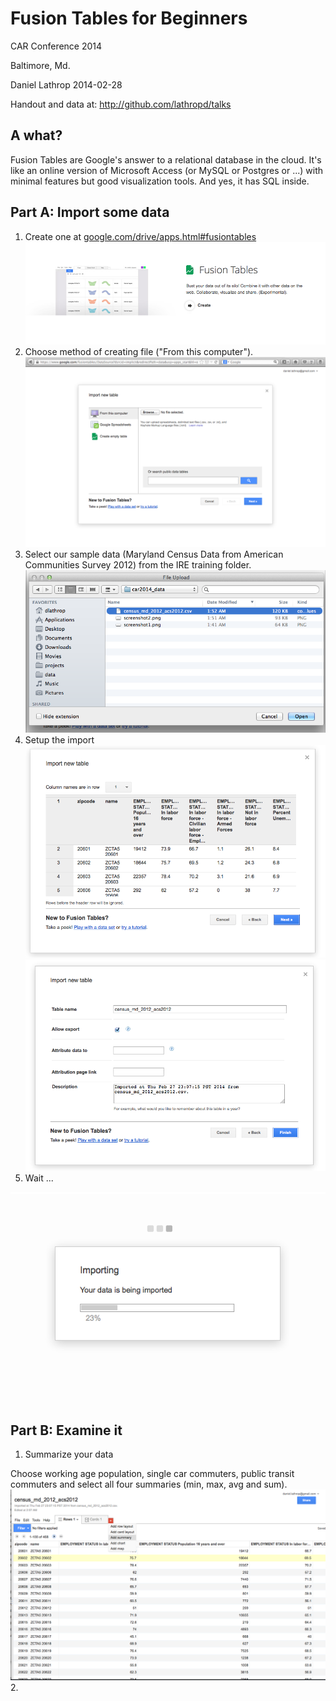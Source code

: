 Fusion Tables for Beginners
=====
CAR Conference 2014 

Baltimore, Md.

Daniel Lathrop
2014-02-28

Handout and data at: http://github.com/lathropd/talks

A what?
-----------------
Fusion Tables are Google's answer to a relational database in the cloud. It's like an online version of Microsoft Access (or MySQL or Postgres or ...) with minimal features but good visualization tools. And yes, it has SQL inside.


Part A: Import some data
-----------------
1. Create one at [google.com/drive/apps.html#fusiontables](http://www.google.com/drive/apps.html#fusiontables)
![Fusion Tables is part of Google Drive](car2014_data/screenshot1.png)
2. Choose method of creating file ("From this computer").
![select choose a file](car2014_data/screenshot2.png)
3. Select our sample data (Maryland Census Data from American Communities Survey 2012) from the IRE training folder.
![choose the 2012 census data](car2014_data/screenshot3.png)
4. Setup the import
![pull it in](car2014_data/screenshot4.png)
![say ok](car2014_data/screenshot5.png)
5. Wait ...

![wait](car2014_data/screenshot6.png)


Part B: Examine it
------------------
1. Summarize your data

Choose working age population, single car commuters, public transit commuters and select all four summaries (min, max, avg and sum).
![select some variables](car2014_data/screenshot7.png)
2. 



